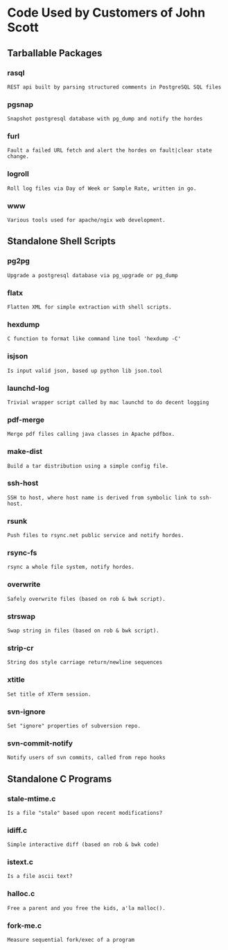 #  Code Used by Customers of John Scott

##  Tarballable Packages

### rasql
	REST api built by parsing structured comments in PostgreSQL SQL files

###  pgsnap
	Snapshot postgresql database with pg_dump and notify the hordes

###  furl
	Fault a failed URL fetch and alert the hordes on fault|clear state change.

###  logroll
	Roll log files via Day of Week or Sample Rate, written in go.

### www
	Various tools used for apache/ngix web development.

## Standalone Shell Scripts

###  pg2pg
	Upgrade a postgresql database via pg_upgrade or pg_dump

###  flatx
	Flatten XML for simple extraction with shell scripts.

###  hexdump
	C function to format like command line tool 'hexdump -C'

###  isjson
	Is input valid json, based up python lib json.tool

###  launchd-log
	Trivial wrapper script called by mac launchd to do decent logging

###  pdf-merge
	Merge pdf files calling java classes in Apache pdfbox.

###  make-dist
	Build a tar distribution using a simple config file.

###  ssh-host
	SSH to host, where host name is derived from symbolic link to ssh-host.

###  rsunk
	Push files to rsync.net public service and notify hordes.

###  rsync-fs
	rsync a whole file system, notify hordes.

###  overwrite
	Safely overwrite files (based on rob & bwk script).

###  strswap
	Swap string in files (based on rob & bwk script).

###  strip-cr
	String dos style carriage return/newline sequences

###  xtitle
	Set title of XTerm session.

###  svn-ignore
	Set "ignore" properties of subversion repo.

###  svn-commit-notify
	Notify users of svn commits, called from repo hooks

##  Standalone C Programs

### stale-mtime.c
	Is a file "stale" based upon recent modifications?

###  idiff.c
	Simple interactive diff (based on rob & bwk code)

###  istext.c
	Is a file ascii text?

###  halloc.c
	Free a parent and you free the kids, a'la malloc().

###  fork-me.c
	Measure sequential fork/exec of a program

